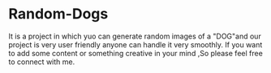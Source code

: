 # Random-Dogs 
It is a project in which yuo can generate random images of a "DOG"and our project is very user friendly anyone can handle it very smoothly.
If you want to add some content or something creative in your mind  ,So please feel free to connect with  me.
